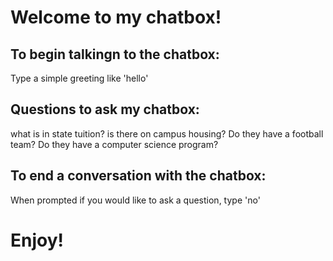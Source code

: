 # Welcome to my chatbox!

## To begin talkingn to the chatbox:
Type a simple greeting like 'hello'

## Questions to ask my chatbox:
what is in state tuition?
is there on campus housing?
Do they have a football team?
Do they have a computer science program?

## To end a conversation with the chatbox:
When prompted if you would like to ask a question, type 'no'

# Enjoy!

